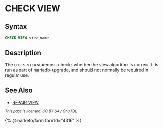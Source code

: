 # CHECK VIEW

## Syntax

```sql
CHECK VIEW view_name
```

## Description

The `CHECK VIEW` statement checks whether the view algorithm is correct. It is run as part of [mariadb-upgrade](../../../clients-and-utilities/deployment-tools/mariadb-upgrade.md), and should not normally be required in regular use.

## See Also

* [REPAIR VIEW](repair-view.md)

<sub>_This page is licensed: CC BY-SA / Gnu FDL_</sub>

{% @marketo/form formId="4316" %}
